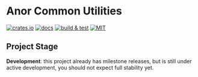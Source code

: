 # Anor Common Utilities

[![crates.io](https://img.shields.io/crates/v/anor-common)](https://crates.io/crates/anor-common)
[![docs](https://img.shields.io/docsrs/anor-common)](https://docs.rs/anor-common)
[![build & test](https://github.com/anor-rs/anor-common/actions/workflows/ci.yml/badge.svg)](https://github.com/anor-rs/anor-common/actions/workflows/ci.yml)
[![MIT](https://img.shields.io/github/license/anor-rs/anor-common)](https://github.com/anor-rs/anor-common/tree/main/LICENSE.txt)

## Project Stage

**Development**: this project already has milestone releases, but is still under active development, you should not expect full stability yet.
